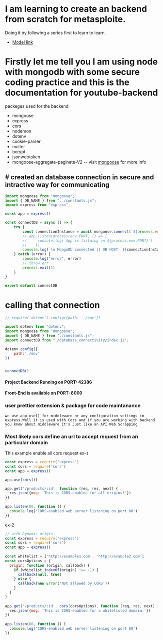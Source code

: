# I am learning to create an backend from scratch for metasploite.

Doing it by following a series first to learn to learn.
- [Model link](https://app.eraser.io/invite/Ppozd8OXjqTzr1RUbOBH)

# Firstly let me tell you I am using node with mongodb with some secure coding practice and this is the documentation for youtube-backend
 packeges used for the backend 
- mongoose
- express
- cors
- nodemon
- dotenv
- cookie-parser
- multer
- bcrypt
- jsonwebtoken
- mongoose-aggregate-paginate-V2
-- visit [mongoose](https://www.npmjs.com/package/mongoose-aggregate-paginate-v2) for more info
 ## # created an database connection in secure and intractive way for communicating

```Javascript
import mongoose from "mongoose";
import { DB_NAME } from "../constants.js";
import express from "express";

const app = express()

const connectDB = async () => {
    try {
        const connectionInstance = await mongoose.connect(`${process.env.MONGODB_URL}/${DB_NAME}`)
        // app.listen(process.env.PORT, () => {
        //     console.log(`App is listning on ${process.env.PORT}`)
        //    })
        console.log(`\n MongoDb connected || DB HOST: ${connectionInstance.connection.host}`)
    } catch (error) {
        console.log("error", error)
        // throw err
        process.exit(1)
    }
}

export default connectDB
```

# calling that connection

```javascript
// require('dotenv').config({path: './env'})

import dotenv from "dotenv";
import mongoose from "mongoose";
import { DB_NAME } from "./constants.js";
import connectDB from "./database_connectivity/index.js";

dotenv.config({
    path:'./env'
})


connectDB()


```
#### Project Backend Running on PORT: 42386
#### Front-End is available on PORT: 8000
### user prettier extension & package for code maintanance

```Important information
we use app.use() for middleware or any configuration settings in express.Well it is used with Cors and if you are working with backend you know about middleware It's Just like an API Web Scrapping
```
### Most likely cors define an url to accept request from an particular domain
This example enable all cors request
ex-`1`
```javascript
const express = require('express')
const cors = require('cors')
const app = express()

app.use(cors())

app.get('/products/:id', function (req, res, next) {
  res.json({msg: 'This is CORS-enabled for all origins!'})
})
 
app.listen(80, function () {
  console.log('CORS-enabled web server listening on port 80')
})
```
ex-2
```javascript
// with Dynamic origin
const express = require('express')
const cors = require('cors')
const app = express()
 
const whitelist = ['http://example1.com', 'http://example2.com']
const corsOptions = {
  origin: function (origin, callback) {
    if (whitelist.indexOf(origin) !== -1) {
      callback(null, true)
    } else {
      callback(new Error('Not allowed by CORS'))
    }
  }
}
 
app.get('/products/:id', cors(corsOptions), function (req, res, next) {
  res.json({msg: 'This is CORS-enabled for a whitelisted domain.'})
})
 
app.listen(80, function () {
  console.log('CORS-enabled web server listening on port 80')
})
```


